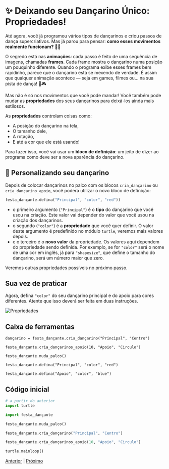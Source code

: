 # ✨ Deixando seu Dançarino Único: Propriedades!

Até agora, você já programou vários tipos de dançarinos e criou passos de
dança supercriativos. Mas já parou para pensar: **como esses movimentos
realmente funcionam?** 🕺💃

O segredo está nas **animações**: cada passo é feito de uma sequência de
imagens, chamadas **frames**. Cada frame mostra o dançarino numa posição um
pouquinho diferente. Quando o programa exibe esses frames bem rapidinho,
parece que o dançarino está se mexendo de verdade. É assim que qualquer
animação acontece — seja em games, filmes ou... na sua pista de dança! 🎥🎮

Mas não é só nos movimentos que você pode mandar! Você também pode mudar as
**propriedades** dos seus dançarinos para deixá-los ainda mais estilosos.

As **propriedades** controlam coisas como:

- A posição do dançarino na tela,
- O tamanho dele,
- A rotação,
- E até a cor que ele está usando!

Para fazer isso, você vai usar um **bloco de definição**: um jeito de dizer ao programa como deve ser a nova aparência do dançarino.

## 🎨 Personalizando seu dançarino

Depois de colocar dançarinos no palco com os blocos `cria_dançarino` ou `cria_dançarino_apoio`, você poderá utilizar o novo bloco de definição:

```python
festa_dançante.defina("Principal", "color", "red"))
```
- o primeiro argumento (`"Principal"`) é o **tipo** do dançarino que você usou
na criação. Este valor vai depender do valor que você usou na criação dos
dançarinos.
- o segundo (`"color"`) é a **propriedade** que você quer definir. O valor
deste argumento é predefinido no módulo `turtle`, veremos mais valores depois.
- e o terceiro é o **novo valor** da propriedade. Os valores aqui dependem
do propriedade sendo definida. Por exemplo, se for `"color"` será o nome
de uma cor em inglês, já para `"shapesize"`, que define o tamanho do dançarino,
será um número maior que zero.

Veremos outras propriedades possíveis no próximo passo.


## Sua vez de praticar

Agora, defina `"color"` do seu dançarino principal e do apoio para cores
diferentes. Atente que isso deverá ser feita em duas instruções.

![Propriedades](08_propriedades.gif "Propriedades")


## Caixa de ferramentas

`dançarino = festa_dançante.cria_dançarino("Principal", "Centro")`

`festa_dançante.cria_dançarinos_apoio(10, "Apoio", "Circulo")`

`festa_dançante.muda_palco()`

`festa_dançante.defina("Principal", "color", "red")`

`festa_dançante.defina("Apoio", "color", "blue")`


## Código inicial

```python
# a partir do anterior
import turtle

import festa_dançante

festa_dançante.muda_palco()

festa_dançante.cria_dançarino("Principal", "Centro")

festa_dançante.cria_dançarinos_apoio(10, "Apoio", "Circulo")

turtle.mainloop()

```


[Anterior](07_grupo_dançarinos.md) | [Próximo](09_mais_propriedades.md)
